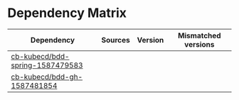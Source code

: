 # Dependency Matrix

Dependency | Sources | Version | Mismatched versions
---------- | ------- | ------- | -------------------
[cb-kubecd/bdd-spring-1587479583](https://github.com/cb-kubecd/bdd-spring-1587479583.git) |  | []() | 
[cb-kubecd/bdd-gh-1587481854](https://github.com/cb-kubecd/bdd-gh-1587481854.git) |  | []() | 
